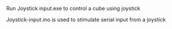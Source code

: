 Run Joystick input.exe to control a cube using joystick

Joystick-input.ino is used to stimulate serial input from a joystick
